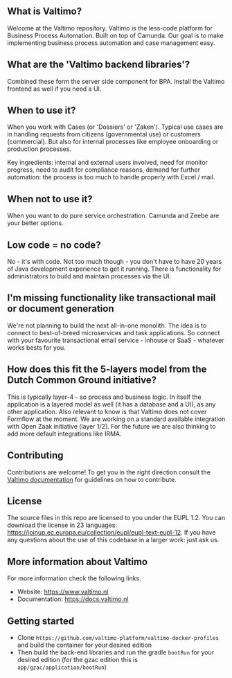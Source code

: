 
## What is Valtimo?
Welcome at the Valtimo repository. Valtimo is the less-code platform for Business Process Automation. Built on top of Camunda. Our goal is to make implementing business process automation and case management easy.

## What are the 'Valtimo backend libraries'?
Combined these form the server side component for BPA. Install the Valtimo frontend as well if you need a UI.

## When to use it?
When you work with Cases (or 'Dossiers' or 'Zaken'). Typical use cases are in handling requests from citizens (governmental use) or customers (commercial). But also for internal processes like employee onboarding or production processes.

Key ingredients: internal and external users involved, need for monitor progress, need to audit for compliance reasons, demand for further automation: the process is too much to handle properly with Excel / mail.

## When not to use it?
When you want to do pure service orchestration. Camunda and Zeebe are your better options.

## Low code = no code?
No - it's with code. Not too much though - you don't have to have 20 years of Java development experience to get it running. There is functionality for administrators to build and maintain processes via the UI.

## I'm missing functionality like transactional mail or document generation
We're not planning to build the next all-in-one monolith. The idea is to connect to best-of-breed microservices and task applications. So connect with your favourite transactional email service - inhouse or SaaS - whatever works bests for you.

## How does this fit the 5-layers model from the Dutch Common Ground initiative?
This is typically layer-4 - so process and business logic. In itself the application is a layered model as well (it has a database and a UI), as any other application. Also relevant to know is that Valtimo does not cover Formflow at the moment. We are working on a standard available integration with Open Zaak initiative (layer 1/2). For the future we are also thinking to add more default integrations like IRMA.

## Contributing
Contributions are welcome! To get you in the right direction consult the [Valtimo documentation](https://docs.valtimo.nl/readme/contributing) for guidelines on how to contribute.

## License
The source files in this repo are licensed to you under the EUPL 1.2. You can download the license in 23 languages: https://joinup.ec.europa.eu/collection/eupl/eupl-text-eupl-12. If you have any questions about the use of this codebase in a larger work: just ask us.

## More information about Valtimo
For more information check the following links.
- Website: https://www.valtimo.nl
- Documentation: https://docs.valtimo.nl

## Getting started
* Clone `https://github.com/valtimo-platform/valtimo-docker-profiles` and build the container for your desired edition
* Then build the back-end libraries and run the gradle `bootRun` for your desired edition (for the gzac edition this is `app/gzac/application/bootRun`)